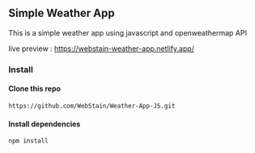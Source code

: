 ## Simple Weather App

This is a simple weather app using javascript and openweathermap API

live preview : https://webstain-weather-app.netlify.app/

### Install

#### Clone this repo

```
https://github.com/WebStain/Weather-App-JS.git
```

#### Install dependencies

```
npm install
```

